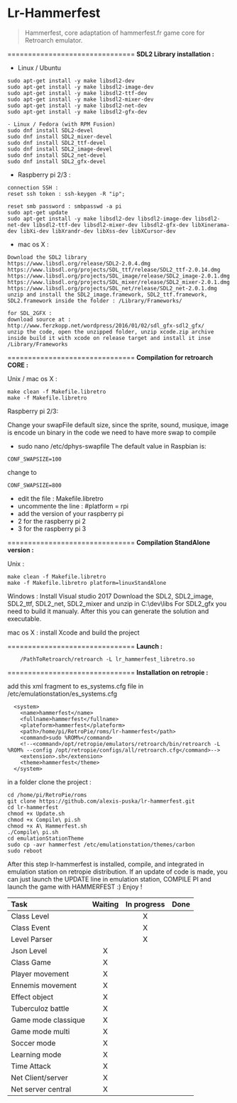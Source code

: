 **Lr-Hammerfest**
===============================

> Hammerfest, core adaptation of hammerfest.fr game
> core for Retroarch emulator.


===============================
**SDL2 Library installation :** 

- Linux / Ubuntu
```
sudo apt-get install -y make libsdl2-dev 
sudo apt-get install -y make libsdl2-image-dev 
sudo apt-get install -y make libsdl2-ttf-dev 
sudo apt-get install -y make libsdl2-mixer-dev 
sudo apt-get install -y make libsdl2-net-dev
sudo apt-get install -y make libsdl2-gfx-dev

- Linux / Fedora (with RPM Fusion)
sudo dnf install SDL2-devel
sudo dnf install SDL2_mixer-devel
sudo dnf install SDL2_ttf-devel
sudo dnf install SDL2_image-devel
sudo dnf install SDL2_net-devel
sudo dnf install SDL2_gfx-devel
```


- Raspberry pi 2/3 : 

```
connection SSH : 
reset ssh token : ssh-keygen -R "ip";

reset smb password : smbpasswd -a pi
sudo apt-get update
sudo apt-get install -y make libsdl2-dev libsdl2-image-dev libsdl2-net-dev libsdl2-ttf-dev libsdl2-mixer-dev libsdl2-gfx-dev libXinerama-dev libXi-dev libXrandr-dev libXss-dev libXCursor-dev 
```


- mac os X : 
```
Download the SDL2 library
https://www.libsdl.org/release/SDL2-2.0.4.dmg
https://www.libsdl.org/projects/SDL_ttf/release/SDL2_ttf-2.0.14.dmg
https://www.libsdl.org/projects/SDL_image/release/SDL2_image-2.0.1.dmg
https://www.libsdl.org/projects/SDL_mixer/release/SDL2_mixer-2.0.1.dmg
https://www.libsdl.org/projects/SDL_net/release/SDL2_net-2.0.1.dmg
unzip and install the SDL2_image.framework, SDL2_ttf.framework, SDL2.framework inside the folder : /Library/Frameworks/

for SDL_2GFX : 
download source at : http://www.ferzkopp.net/wordpress/2016/01/02/sdl_gfx-sdl2_gfx/
unzip the code, open the unzipped folder, unzip xcode.zip archive inside build it with xcode on release target and install it inse /Library/Frameworks
```




===============================
**Compilation for retroarch CORE :**

Unix / mac os X : 
```
make clean -f Makefile.libretro
make -f Makefile.libretro
```

Raspberry pi 2/3: 

Change your swapFile default size, since the sprite, sound, musique, image is encode un binary in the code we need to have more swap to compile 
- sudo nano /etc/dphys-swapfile
The default value in Raspbian is:
```
CONF_SWAPSIZE=100
```
change to 
```
CONF_SWAPSIZE=800
```

- edit the file : Makefile.libretro
- uncommente the line : #platform = rpi
- add the version of your raspberry pi
- 2 for the raspberry pi 2
- 3 for the raspberry pi 3

===============================
**Compilation StandAlone version :**

Unix : 
```
make clean -f Makefile.libretro
make -f Makefile.libretro platform=linuxStandAlone
```

Windows :
Install Visual studio 2017
Download the SDL2, SDL2_image, SDL2_ttf, SDL2_net, SDL2_mixer and unzip in C:\dev\libs
For SDL2_gfx you need to build it manualy.
After this you can generate the solution and executable.


mac os X : 
install Xcode and build the project


===============================
**Launch :**
```
	/PathToRetroarch/retroarch -L lr_hammerfest_libretro.so
```

===============================
**Installation on retropie :**

add this xml fragment to es_systems.cfg file in /etc/emulationstation/es_systems.cfg
```
  <system>
    <name>hammerfest</name>
    <fullname>hammerfest</fullname>
    <plateform>hammerfest</plateform>
    <path>/home/pi/RetroPie/roms/lr-hammerfest</path>
    <command>sudo %ROM%</command>
    <!--<command>/opt/retropie/emulators/retroarch/bin/retroarch -L %ROM% --config /opt/retropie/configs/all/retroarch.cfg</command>-->
    <extension>.sh</extension>
    <theme>hammerfest</theme>
  </system>
```


in a folder clone the project : 
```
cd /home/pi/RetroPie/roms
git clone https://github.com/alexis-puska/lr-hammerfest.git
cd lr-hammerfest
chmod +x Update.sh
chmod +x Compile\ pi.sh
chmod +x A\ Hammerfest.sh
./Compile\ pi.sh
cd emulationStationTheme
sudo cp -avr hammerfest /etc/emulationstation/themes/carbon
sudo reboot
```

After this step lr-hammerfest is installed, compile, and integrated in emulation station on retropie distribution. If an update of code is made, you can just launch the UPDATE line in emulation station, COMPILE PI and launch the game with HAMMERFEST :) Enjoy !



|Task				|Waiting|In progress|Done|
|:------------------|:-----:|:---------:|:--:|
|Class Level		|   	|X 			|	 |
|Class Event		|   	|X 			|	 |
|Level Parser		|   	|X 			|	 |
|Json Level			|X   	| 			|	 |
|Class Game			|X   	| 			|	 |
|Player movement	|X   	| 			|	 |
|Ennemis movement	|X   	| 			|	 |
|Effect object		|X   	| 			|	 |
|Tuberculoz battle	|X   	| 			|	 |
|Game mode classique|X   	| 			|	 |
|Game mode multi	|X   	| 			|	 |
|Soccer mode		|X   	| 			|	 |
|Learning mode		|X   	| 			|	 |
|Time Attack		|X   	| 			|	 |
|Net Client/server	|X   	| 			|	 |
|Net server central	|X   	| 			|	 |
